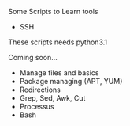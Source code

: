 Some Scripts to Learn tools
 * SSH

These scripts needs python3.1

Coming soon...
 * Manage files and basics
 * Package managing (APT, YUM)
 * Redirections
 * Grep, Sed, Awk, Cut
 * Processus
 * Bash
